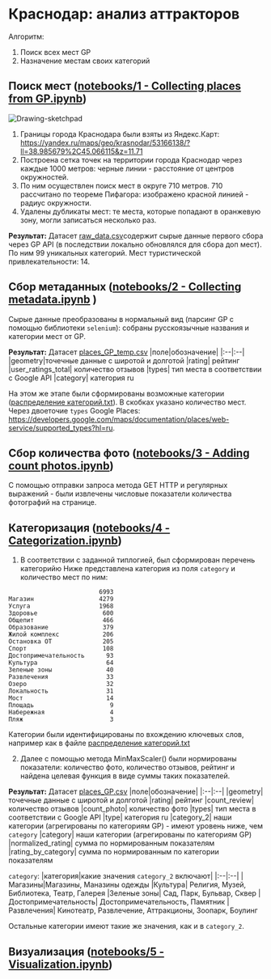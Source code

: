 # Краснодар: анализ аттракторов

Алгоритм:
1. Поиск всех мест GP
2. Назначение местам своих категорий

## Поиск мест ([notebooks/1 - Collecting places from GP.ipynb](https://github.com/yupest/Novoznamenskiy_Krasnodar/blob/main/notebooks/1%20-%20Collecting%20places%20from%20GP.ipynb))
<img src="https://i.ibb.co/mb15cnn/Drawing-sketchpad.jpg" alt="Drawing-sketchpad" border="0">

1. Границы города Краснодара были взяты из Яндекс.Карт: https://yandex.ru/maps/geo/krasnodar/53166138/?ll=38.985679%2C45.066115&z=11.71
2. Построена сетка точек на территории города Краснодар через каждые 1000 метров: черные линии - расстояние от центров окружностей.
3. По ним осуществлен поиск мест в округе 710 метров. 710 рассчитано по теореме Пифагора: изображено красной линией - радиус окружности.
4. Удалены дубликаты мест: те места, которые попадают в оранжевую зону, могли записаться несколько раз.

**Результат:**
Датасет [raw_data.csv](https://github.com/yupest/Novoznamenskiy_Krasnodar/blob/main/data/raw_data.csv)содержит сырые данные первого сбора через GP API (в последствии локально обновлялся для сбора доп мест). По ним 99 уникальных категорий. Мест туристической привлекательности: 14. 

## Cбор метаданных ([notebooks/2 - Collecting metadata.ipynb](https://github.com/yupest/Novoznamenskiy_Krasnodar/blob/main/notebooks/2%20-%20Collecting%20metadata.ipynb) )
Сырые данные преобразованы в нормальный вид (парсинг GP с помощью библиотеки `selenium`): собраны русскоязычные названия и категории мест от GP.

**Результат:**
Датасет [places_GP_temp.csv](https://github.com/yupest/Novoznamenskiy_Krasnodar/blob/main/data/places_GP_temp.csv.csv) 
|поле|обозначение|
|:--|:--|
|geometry|точечные данные с широтой и долготой
|rating| рейтинг
|user_ratings_total| количество отзывов
|types| тип места в соответствии с Google API
|category| категория ru

На этом же этапе были сформированы возможные категории ([распределение категорий.txt](https://github.com/yupest/Novoznamenskiy_Krasnodar/blob/main/data/распределение%20категорий.txt)). В скобках указано количество мест. Через двоеточие `types` Google Places: https://developers.google.com/maps/documentation/places/web-service/supported_types?hl=ru.

## Сбор количества фото ([notebooks/3 - Adding count photos.ipynb](https://github.com/yupest/Novoznamenskiy_Krasnodar/blob/main/notebooks/3%20-%20Adding%20count%20photos.ipynb))
С помощью отправки запроса метода GET HTTP и регулярных выражений - были извлечены числовые показатели количества фотографий на странице.

## Категоризация ([notebooks/4 - Categorization.ipynb](https://github.com/yupest/Novoznamenskiy_Krasnodar/blob/main/notebooks/4%20-%20Categorization.ipynb))
1. В соответствии с заданной типлогией, был сформирован перечень категорийю Ниже представлена категория из поля `category` и количество мест по ним:
```
                         6993
Магазин                  4279
Услуга                   1968
Здоровье                  600
Общепит                   466
Образование               379
Жилой комплекс            206
Остановка ОТ              205
Спорт                     108
Достопримечательность      93
Культура                   64
Зеленые зоны               40
Развлечения                33
Озеро                      32
Локальность                31
Мост                       14
Площадь                     9
Набережная                  4
Пляж                        3
```
Категории были идентифицированы по вхождению ключевых слов, например как в файле [распределение категорий.txt](https://github.com/yupest/Novoznamenskiy_Krasnodar/blob/main/data/распределение%20категорий.txt)

2. Далее с помощью метода MinMaxScaler() были нормированы показатели: количество фото, количество отзывов, рейтинг и найдена целевая функция в виде суммы таких показателей.

**Результат:**
Датасет [places_GP.csv](https://github.com/yupest/Novoznamenskiy_Krasnodar/blob/main/data/places_GP.csv.csv) 
|поле|обозначение|
|:--|:--|
|geometry|точечные данные с широтой и долготой
|rating| рейтинг
|count_review| количество отзывов
|count_photo| количество фото
|types| тип места в соответствии с Google API
|type| категория ru
|category_2| наши категории (агрегированы по категориям GP) - имеют уровень ниже, чем `category`
|category| наши категории (агрегированы по категориям GP)
|normalized_rating| сумма по нормированным показателям 
|rating_by_category| сумма по нормированным по категории показателям

`category`: 
|категория|какие значения `category_2` включают|
|:--|:--|
|Магазины|Магазины, Маназины одежды
|Культура| Религия, Музей, Библиотека, Театр, Галерея
|Зеленые зоны| Сад, Парк, Бульвар, Сквер
|Достопримечательность| Достопримечательность, Памятник
|Развлечения| Кинотеатр, Развлечение, Аттракционы, Зоопарк, Боулинг

Остальные категории имеют такие же значения, как и в `category_2`.

## Визуализация ([notebooks/5 - Visualization.ipynb](https://github.com/yupest/Novoznamenskiy_Krasnodar/blob/main/notebooks/4%20-%Visualization.ipynb))

